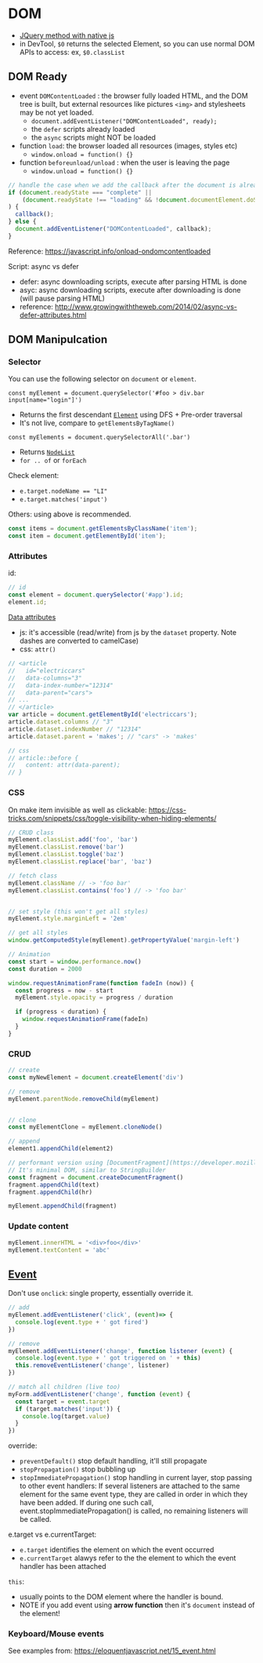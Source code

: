 # DOM

- [JQuery method with native js](http://youmightnotneedjquery.com/)
- in DevTool, `$0` returns the selected Element, so you can use normal DOM APIs to access: ex, `$0.classList`

## DOM Ready

- event `DOMContentLoaded` : the browser fully loaded HTML, and the DOM tree is built, but external resources like pictures `<img>` and stylesheets may be not yet loaded.
  - `document.addEventListener("DOMContentLoaded", ready);`
  - the `defer` scripts already loaded
  - the `async` scripts might NOT be loaded
- function `load`: the browser loaded all resources (images, styles etc)
  - `window.onload = function() {}` 
- function `beforeunload/unload` : when the user is leaving the page
  - `window.unload = function() {}`

```js
// handle the case when we add the callback after the document is already loaded 
if (document.readyState === "complete" ||
    (document.readyState !== "loading" && !document.documentElement.doScroll)
) {
  callback();
} else {
  document.addEventListener("DOMContentLoaded", callback);
}
```

Reference: https://javascript.info/onload-ondomcontentloaded

Script: async vs defer
- defer: async downloading scripts, execute after parsing HTML is done
- asyc: async downloading scripts, execute after downloading is done (will pause parsing HTML)
- reference: http://www.growingwiththeweb.com/2014/02/async-vs-defer-attributes.html

## DOM Manipulcation

### Selector
You can use the following selector on `document` or `element`.

`const myElement = document.querySelector('#foo > div.bar input[name="login"]')`
- Returns the first descendant [`Element`](https://developer.mozilla.org/en-US/docs/Web/API/element) using DFS + Pre-order traversal
- It's not live, compare to `getElementsByTagName()`

`const myElements = document.querySelectorAll('.bar')`
- Returns [`NodeList`](https://developer.mozilla.org/en-US/docs/Web/API/NodeList)
- `for .. of` or `forEach`

Check element:
- `e.target.nodeName == "LI"`
- `e.target.matches('input')`

Others: using above is recommended.
```js
const items = document.getElementsByClassName('item');
const item = document.getElementById('item');
```

### Attributes

id:

```js
// id
const element = document.querySelector('#app').id;
element.id;
```

[Data attributes](https://developer.mozilla.org/en-US/docs/Learn/HTML/Howto/Use_data_attributes)
- js: it's accessible (read/write) from js by the `dataset` property. Note dashes are converted to camelCase)
- css: `attr()`

```js
// <article
//   id="electriccars"
//   data-columns="3"
//   data-index-number="12314"
//   data-parent="cars">
// ...
// </article>
var article = document.getElementById('electriccars');
article.dataset.columns // "3"
article.dataset.indexNumber // "12314"
article.dataset.parent = 'makes'; // "cars" -> 'makes'

// css
// article::before {
//   content: attr(data-parent);
// }
```

### CSS

On make item invisible as well as clickable: https://css-tricks.com/snippets/css/toggle-visibility-when-hiding-elements/

```js
// CRUD class
myElement.classList.add('foo', 'bar')
myElement.classList.remove('bar')
myElement.classList.toggle('baz')
myElement.classList.replace('bar', 'baz')

// fetch class
myElement.className // -> 'foo bar'
myElement.classList.contains('foo') // -> 'foo bar'


// set style (this won't get all styles)
myElement.style.marginLeft = '2em'

// get all styles
window.getComputedStyle(myElement).getPropertyValue('margin-left')

// Animation
const start = window.performance.now()
const duration = 2000

window.requestAnimationFrame(function fadeIn (now)) {
  const progress = now - start
  myElement.style.opacity = progress / duration

  if (progress < duration) {
    window.requestAnimationFrame(fadeIn)
  }
}
```

### CRUD
```js
// create
const myNewElement = document.createElement('div')

// remove
myElement.parentNode.removeChild(myElement)


// clone
const myElementClone = myElement.cloneNode()

// append
element1.appendChild(element2)

// performant version using [DocumentFragment](https://developer.mozilla.org/en-US/docs/Web/API/DocumentFragment)
// It's minimal DOM, similar to StringBuilder
const fragment = document.createDocumentFragment()
fragment.appendChild(text)
fragment.appendChild(hr)

myElement.appendChild(fragment)

```

### Update content
```js
myElement.innerHTML = '<div>foo</div>'
myElement.textContent = 'abc'
```

## [Event](https://developer.mozilla.org/en-US/docs/Web/API/Event)
Don't use `onclick`: single property, essentially override it.

```js
// add
myElement.addEventListener('click', (event)=> {
  console.log(event.type + ' got fired')
})

// remove
myElement.addEventListener('change', function listener (event) {
  console.log(event.type + ' got triggered on ' + this)
  this.removeEventListener('change', listener)
})

// match all children (live too)
myForm.addEventListener('change', function (event) {
  const target = event.target
  if (target.matches('input')) {
    console.log(target.value)
  }
})
```

override:
- `preventDefault()` stop default handling, it'll still propagate
- `stopPropagation()` stop bubbling up
- `stopImmediatePropagation()` stop handling in current layer, stop passing to other event handlers: If several listeners are attached to the same element for the same event type, they are called in order in which they have been added. If during one such call, event.stopImmediatePropagation() is called, no remaining listeners will be called.

e.target vs e.currentTarget:
- `e.target` identifies the element on which the event occurred
- `e.currentTarget` alawys refer to the the element to which the event handler has been attached

`this`:
- usually points to the DOM element where the handler is bound.
- NOTE if you add event using **arrow function** then it's `document` instead of the element!

### Keyboard/Mouse events
See examples from: https://eloquentjavascript.net/15_event.html
